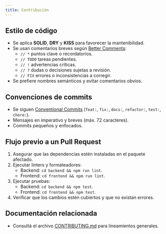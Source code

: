 ```yaml
---
title: Contribución
---
```


<!-- * Guía para mantener consistencia y legibilidad en el código. -->

## Estilo de código

- Se aplica **SOLID**, **DRY** y **KISS** para favorecer la mantenibilidad.
- Se usan comentarios breves según [Better Comments](https://marketplace.visualstudio.com/items?itemName=aaron-bond.better-comments):
  - `// *` puntos clave o recordatorios.
  - `// TODO` tareas pendientes.
  - `// !` advertencias críticas.
  - `// ?` dudas o decisiones sujetas a revisión.
  - `// FIX` errores o inconsistencias a corregir.
- Se prefiere nombres semánticos y evitar comentarios obvios.

## Convenciones de commits

- Se siguen [Conventional Commits](https://www.conventionalcommits.org/) (`feat:`, `fix:`, `docs:`, `refactor:`, `test:`, `chore:`).
- Mensajes en imperativo y breves (máx. 72 caracteres).
- Commits pequeños y enfocados.

## Flujo previo a un Pull Request

1. Asegurar que las dependencias estén instaladas en el paquete afectado.
2. Ejecutar linters y formateadores:
   - Backend: `cd backend && npm run lint`.
   - Frontend: `cd frontend && npm run lint`.
3. Ejecutar pruebas:
   - Backend: `cd backend && npm test`.
   - Frontend: `cd frontend && npm test`.
4. Verificar que los cambios estén cubiertos y que no existan errores.

## Documentación relacionada

- Consultá el archivo [CONTRIBUTING.md](../../../CONTRIBUTING.md) para lineamientos generales.

<!-- -!- Actualizar estas instrucciones si se modifican los scripts de lint o test. -->